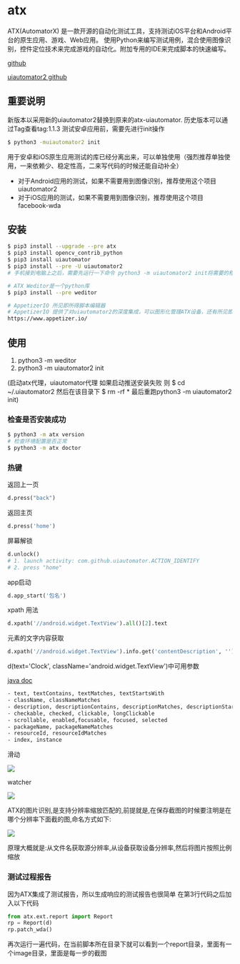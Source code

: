 # atx
ATX(AutomatorX) 是一款开源的自动化测试工具，支持测试iOS平台和Android平台的原生应用、游戏、Web应用。 使用Python来编写测试用例，混合使用图像识别，控件定位技术来完成游戏的自动化。附加专用的IDE来完成脚本的快速编写。

[github](https://github.com/NetEaseGame/ATX)

[uiautomator2 github](https://github.com/openatx/uiautomator2)

## 重要说明
新版本以采用新的uiautomator2替换到原来的atx-uiautomator. 历史版本可以通过Tag查看tag:1.1.3 测试安卓应用前，需要先进行init操作
```bash
$ python3 -muiautomator2 init
```

用于安卓和iOS原生应用测试的库已经分离出来，可以单独使用（强烈推荐单独使用，一来依赖少、稳定性高，二来写代码的时候还能自动补全）

- 对于Android应用的测试，如果不需要用到图像识别，推荐使用这个项目uiautomator2
- 对于iOS应用的测试，如果不需要用到图像识别，推荐使用这个项目facebook-wda

## 安装
```bash
$ pip3 install --upgrade --pre atx
$ pip3 install opencv_contrib_python
$ pip3 install uiautomator
$ pip3 install --pre -U uiautomator2
# 手机接到电脑上之后，需要先运行一下命令 python3 -m uiautomator2 init将需要的程序部署到手机上，以便后续的自动化（PS：每个手机初始化一次就够了）

# ATX Weditor是一个python库
$ pip3 install --pre weditor

# AppetizerIO 所见即所得脚本编辑器
# AppetizerIO 提供了对uiautomator2的深度集成，可以图形化管理ATX设备，还有所见即所得脚本编辑器
https://www.appetizer.io/
```

## 使用
1. python3 -m weditor 
2. python3 -m uiautomator2 init 

(启动atx代理，uiautomator代理 如果启动推送安装失败 则 $ cd ~/.uiautomator2 然后在该目录下 $ rm -rf * 最后重跑python3 -m uiautomator2 init)

### 检查是否安装成功
```bash
$ python3 -m atx version
# 检查环境配置是否正常
$ python3 -m atx doctor
```

### 热键
返回上一页
```python
d.press("back")
```
返回主页
```python
d.press('home')
```
屏幕解锁
```python
d.unlock()
# 1. launch activity: com.github.uiautomator.ACTION_IDENTIFY
# 2. press "home"
```
app启动
```python
d.app_start('包名')
```
xpath 用法
```python
d.xpath('//android.widget.TextView').all()[2].text
```
元素的文字内容获取
```python
d.xpath('//android.widget.TextView').info.get('contentDescription', '')
```
d(text='Clock', className='android.widget.TextView')中可用参数

[java doc](https://developer.android.com/reference/android/support/test/uiautomator/UiSelector)
```bash
- text, textContains, textMatches, textStartsWith
- className, classNameMatches
- description, descriptionContains, descriptionMatches, descriptionStartsWith
- checkable, checked, clickable, longClickable
- scrollable, enabled,focusable, focused, selected
- packageName, packageNameMatches
- resourceId, resourceIdMatches
- index, instance
```

滑动

![](https://i.loli.net/2019/03/02/5c7a24c360d07.png)

watcher

![](https://i.loli.net/2019/03/02/5c7a24d38a9d1.png)

ATX的图片识别,是支持分辨率缩放匹配的,前提就是,在保存截图的时候要注明是在哪个分辨率下面截的图,命名方式如下:

![](https://i.loli.net/2019/03/06/5c7f2d36ec620.png)

原理大概就是:从文件名获取源分辨率,从设备获取设备分辨率,然后将图片按照比例缩放

### 测试过程报告
因为ATX集成了测试报告，所以生成响应的测试报告也很简单 在第3行代码之后加入以下代码
```python
from atx.ext.report import Report
rp = Report(d)
rp.patch_wda()
```
再次运行一遍代码，在当前脚本所在目录下就可以看到一个report目录，里面有一个image目录，里面是每一步的截图